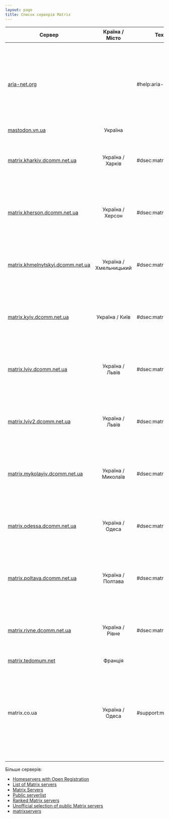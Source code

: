 ```yaml
---
layout: page
title: Список серверів Matrix
---
```

| Сервер                                                                      |     Країна / Місто     | Технічна підтримка                | Опис                                                                                                                                                                                                                                               |
|-----------------------------------------------------------------------------|:----------------------:|-----------------------------------|----------------------------------------------------------------------------------------------------------------------------------------------------------------------------------------------------------------------------------------------------|
| [aria-net.org](https://aria-net.org)                                        |                        | #help:aria-net.org                | Aria - це мережа сайтів і сервісів, що спеціалізуються на спілкуванні в режимі реального часу, VoIP, миттєвих повідомленнях, децентралізованих і федеративних протоколах та інфраструктурах.                                                |
| [mastodon.vn.ua](https://mastodon.vn.ua/)                                   |        Україна         |                                   |                                                                                                                                                                                                                                                    |
| [matrix.kharkiv.dcomm.net.ua](https://chat.kharkiv.dcomm.net.ua)            |    Україна / Харків    | #dsec:matrix.kherson.dcomm.net.ua | Альтернативні способи комунікації в умовах цензури, перебоїв та обмежень у роботі інтернет-мережі в Україні.                                                                                                                                       |
| [matrix.kherson.dcomm.net.ua](https://chat.kherson.dcomm.net.ua/)           |    Україна / Херсон    | #dsec:matrix.kherson.dcomm.net.ua | Альтернативні способи комунікації в умовах цензури, перебоїв та обмежень у роботі інтернет-мережі в Україні.                                                                                                                                       |
| [matrix.khmelnytskyi.dcomm.net.ua](https://chat.khmelnytskyi.dcomm.net.ua/) | Україна / Хмельницький | #dsec:matrix.kherson.dcomm.net.ua | Альтернативні способи комунікації в умовах цензури, перебоїв та обмежень у роботі інтернет-мережі в Україні.                                                                                                                                       |
| [matrix.kyiv.dcomm.net.ua](https://chat.kyiv.dcomm.net.ua/)                 |     Україна / Київ     | #dsec:matrix.kherson.dcomm.net.ua | Альтернативні способи комунікації в умовах цензури, перебоїв та обмежень у роботі інтернет-мережі в Україні.                                                                                                                                       |
| [matrix.lviv.dcomm.net.ua](https://matrix.lviv.dcomm.net.ua/)               |    Україна / Львів     | #dsec:matrix.kherson.dcomm.net.ua | Альтернативні способи комунікації в умовах цензури, перебоїв та обмежень у роботі інтернет-мережі в Україні.                                                                                                                                       |
| [matrix.lviv2.dcomm.net.ua](https://chat.lviv2.dcomm.net.ua/)               |    Україна / Львів     | #dsec:matrix.kherson.dcomm.net.ua | Альтернативні способи комунікації в умовах цензури, перебоїв та обмежень у роботі інтернет-мережі в Україні.                                                                                                                                       |
| [matrix.mykolayiv.dcomm.net.ua](https://chat.mykolayiv.dcomm.net.ua/)       |   Україна / Миколаїв   | #dsec:matrix.kherson.dcomm.net.ua | Альтернативні способи комунікації в умовах цензури, перебоїв та обмежень у роботі інтернет-мережі в Україні.                                                                                                                                       |
| [matrix.odessa.dcomm.net.ua](https://matrix.odessa.dcomm.net.ua)            |    Україна / Одеса     | #dsec:matrix.kherson.dcomm.net.ua | Альтернативні способи комунікації в умовах цензури, перебоїв та обмежень у роботі інтернет-мережі в Україні.                                                                                                                                       |
| [matrix.poltava.dcomm.net.ua](https://poltava.dcomm.net.ua/)                |   Україна / Полтава    | #dsec:matrix.kherson.dcomm.net.ua | Альтернативні способи комунікації в умовах цензури, перебоїв та обмежень у роботі інтернет-мережі в Україні.                                                                                                                                       |
| [matrix.rivne.dcomm.net.ua](https://chat.rivne.dcomm.net.ua)                |    Україна / Рівне     | #dsec:matrix.kherson.dcomm.net.ua | Альтернативні способи комунікації в умовах цензури, перебоїв та обмежень у роботі інтернет-мережі в Україні.                                                                                                                                       |
| [matrix.tedomum.net](https://matrix.tedomum.net)                            |        Франція         |                                   |                                                                                                                                                                                                                                                    |
| matrix.co.ua                                                                |    Україна / Одеса     | #support:matrix.co.ua             | 2 сервери для дзвінків у Європі (Швеція, Стокгольм) з каналом зв'язку в 10 Гбіт/с; сам сервер фізично знаходиться в Одесі; підтримка завантаження файлів до 300 мб; медіа на сервері зберігаються 120 днів, налаштовані мости у телеграм. |


Більше серверів: 
- [Homeservers with Open Registration](https://servers.joinmatrix.org/)
- [List of Matrix servers](https://tatsumoto-ren.github.io/blog/list-of-matrix-servers.html)
- [Matrix Servers](https://codeberg.org/mskf1383/Matrix-Servers)
- [Public serverlist](https://lar.ven.uber.space/services/matrix/public_serverlist)
- [Ranked Matrix servers](https://tatsumoto-ren.github.io/matrix/)
- [Unofficial selection of public Matrix servers](https://www.hello-matrix.net/public_servers.php)
- [matrixservers](https://github.com/ara4n/matrixservers)
